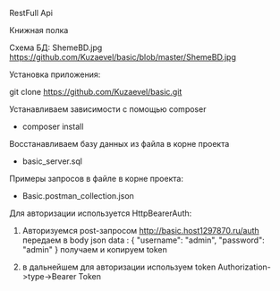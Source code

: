RestFull Api

Книжная полка

Схема БД: ShemeBD.jpg
https://github.com/Kuzaevel/basic/blob/master/ShemeBD.jpg


Установка приложения:

git clone https://github.com/Kuzaevel/basic.git

Устанавливаем зависимости с помощью composer
- composer install

Восстанавливаем базу данных из файла в корне проекта
- basic_server.sql 


Примеры запросов в файле в корне проекта:
- Basic.postman_collection.json



Для авторизации используется HttpBearerAuth:
1) Авторизуемся post-запросом http://basic.host1297870.ru/auth
передаем в body json data : 
{
    "username": "admin",
    "password": "admin"
}
получаем и копируем token

2) в дальнейшем для авторизации используем token
Authorization->type->Bearer Token

